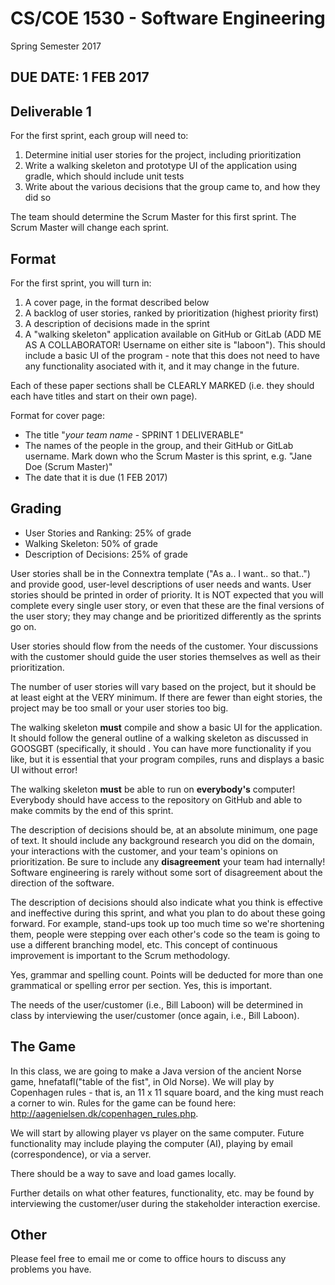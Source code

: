 # CS/COE 1530 - Software Engineering
Spring Semester 2017

## DUE DATE: 1 FEB 2017

## Deliverable 1

For the first sprint, each group will need to:

1. Determine initial user stories for the project, including prioritization
2. Write a walking skeleton and prototype UI of the application using gradle, which should include unit tests 
3. Write about the various decisions that the group came to, and how they did so

The team should determine the Scrum Master for this first sprint.  The Scrum Master will change each sprint.

## Format

For the first sprint, you will turn in:

1. A cover page, in the format described below
2. A backlog of user stories, ranked by prioritization (highest priority first)
3. A description of decisions made in the sprint
3. A "walking skeleton" application available on GitHub or GitLab (ADD ME AS A COLLABORATOR!  Username on either site is "laboon").  This should include a basic UI of the program - note that this does not need to have any functionality asociated with it, and it may change in the future.

Each of these paper sections shall be CLEARLY MARKED (i.e. they should each have titles and start on their own page).

Format for cover page:
* The title "*your team name* - SPRINT 1 DELIVERABLE"
* The names of the people in the group, and their GitHub or GitLab username.  Mark down who the Scrum Master is this sprint, e.g. "Jane Doe (Scrum Master)"
* The date that it is due (1 FEB 2017)

## Grading
* User Stories and Ranking: 25% of grade
* Walking Skeleton: 50% of grade
* Description of Decisions: 25% of grade

User stories shall be in the Connextra template ("As a.. I want.. so that..") and provide good, user-level descriptions of user needs and wants.  User stories should be printed in order of priority.  It is NOT expected that you will complete every single user story, or even that these are the final versions of the user story; they may change and be prioritized differently as the sprints go on.

User stories should flow from the needs of the customer.  Your discussions with the customer should guide the user stories themselves as well as their prioritization.

The number of user stories will vary based on the project, but it should be at least eight at the VERY minimum.  If there are fewer than eight stories, the project may be too small or your user stories too big.

The walking skeleton __must__ compile and show a basic UI for the application.  It should follow the general outline of a walking skeleton as discussed in GOOSGBT (specifically, it should .  You can have more functionality if you like, but it is essential that your program compiles, runs and displays a basic UI without error!

The walking skeleton __must__ be able to run on __everybody's__ computer!  Everybody should have access to the repository on GitHub and able to make commits by the end of this sprint.

The description of decisions should be, at an absolute minimum, one page of text.  It should include any background research you did on the domain, your interactions with the customer, and your team's opinions on prioritization.  Be sure to include any __disagreement__ your team had internally!  Software engineering is rarely without some sort of disagreement about the direction of the software. 

The description of decisions should also indicate what you think is effective and ineffective during this sprint, and what you plan to do about these going forward.  For example, stand-ups took up too much time so we're shortening them, people were stepping over each other's code so the team is going to use a different branching model, etc.  This concept of continuous improvement is important to the Scrum methodology.

Yes, grammar and spelling count.  Points will be deducted for more than one grammatical or spelling error per section.  Yes, this is important.

The needs of the user/customer (i.e., Bill Laboon) will be determined in class by interviewing the user/customer (once again, i.e., Bill Laboon).

## The Game

In this class, we are going to make a Java version of the ancient Norse game, hnefatafl("table of the fist", in Old Norse).  We will play by Copenhagen rules - that is, an 11 x 11 square board, and the king must reach a corner to win.  Rules for the game can be found here: http://aagenielsen.dk/copenhagen_rules.php.

We will start by allowing player vs player on the same computer.  Future functionality may include playing the computer (AI), playing by email (correspondence), or via a server.

There should be a way to save and load games locally.

Further details on what other features, functionality, etc. may be found by interviewing the customer/user during the stakeholder interaction exercise.

## Other

Please feel free to email me or come to office hours to discuss any problems you have.

